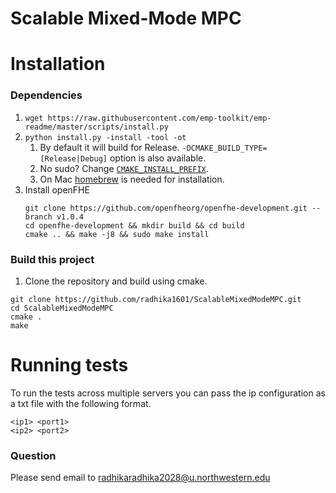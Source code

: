 # Scalable Mixed-Mode MPC

# Installation

### Dependencies

1. `wget https://raw.githubusercontent.com/emp-toolkit/emp-readme/master/scripts/install.py`
2. `python install.py -install -tool -ot`
    1. By default it will build for Release. `-DCMAKE_BUILD_TYPE=[Release|Debug]` option is also available.
    2. No sudo? Change [`CMAKE_INSTALL_PREFIX`](https://cmake.org/cmake/help/v2.8.8/cmake.html#variable%3aCMAKE_INSTALL_PREFIX).
    3. On Mac [homebrew](https://brew.sh/) is needed for installation. 
3. Install openFHE
    ```console
    git clone https://github.com/openfheorg/openfhe-development.git --branch v1.0.4
    cd openfhe-development && mkdir build && cd build
    cmake .. && make -j8 && sudo make install
    ```
### Build this project

1. Clone the repository and build using cmake.

```console
git clone https://github.com/radhika1601/ScalableMixedModeMPC.git
cd ScalableMixedModeMPC
cmake .
make
```

# Running tests

To run the tests across multiple servers you can pass the ip configuration as a txt file with the following format.

```
<ip1> <port1>
<ip2> <port2>
```

### Question
Please send email to radhikaradhika2028@u.northwestern.edu
